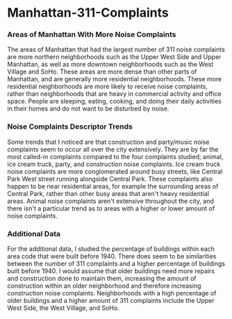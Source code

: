 # Manhattan-311-Complaints

### Areas of Manhattan With More Noise Complaints
The areas of Manhattan that had the largest number of 311 noise complaints are more northern neighborhoods such as the Upper West Side and Upper Manhattan, as well as more downtown neighborhoods such as the West Village and SoHo. These areas are more dense than other parts of Manhattan, and are generally more residential neighborhoods. These more residential neighborhoods are more likely to receive noise complaints, rather than neighborhoods that are heavy in commercial activity and office space. People are sleeping, eating, cooking, and doing their daily activities in their homes and do not want to be disturbed by noise. 
### Noise Complaints Descriptor Trends
Some trends that I noticed are that construction and party/music noise complaints seem to occur all over the city extensively. They are by far the most called-in complaints compared to the four complaints studied; animal, ice cream truck, party, and construction noise complaints. Ice cream truck noise complaints are more conglomerated around busy streets, like Central Park West street running alongside Central Park. These complaints also happen to be near residential areas, for example the surrounding areas of Central Park, rather than other busy areas that aren't heavy residential areas. Animal noise complaints aren't extensive throughout the city, and there isn't a particular trend as to areas with a higher or lower amount of noise complaints.
### Additional Data
For the additional data, I studied the percentage of buildings within each area code that were built before 1940. There does seem to be similarities between the number of 311 complaints and a higher percentage of buildings built before 1940. I would assume that older buildings need more repairs and construction done to maintain them, increasing the amount of construction within an older neighborhood and therefore increasing construction noise complaints. Neighborhoods with a high percentage of older buildings and a higher amount of 311 complaints include the Upper West Side, the West Village, and SoHo.
